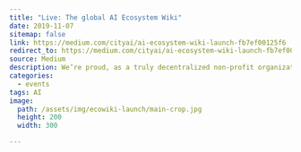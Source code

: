 ```yaml
---
title: "Live: The global AI Ecosystem Wiki"
date: 2019-11-07
sitemap: false
link: https://medium.com/cityai/ai-ecosystem-wiki-launch-fb7ef00125f6
redirect_to: https://medium.com/cityai/ai-ecosystem-wiki-launch-fb7ef00125f6
source: Medium
description: We’re proud, as a truly decentralized non-profit organization, to launch our first global initiative, the AI Ecosystem Wiki.
categories:
  - events
tags: AI
image:
  path: /assets/img/ecowiki-launch/main-crop.jpg
  height: 200
  width: 300

---
```


